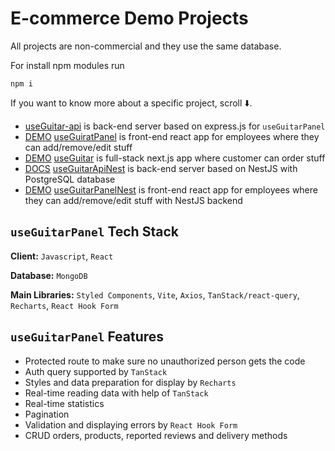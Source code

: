 # E-commerce Demo Projects

All projects are non-commercial and they use the same database.

For install npm modules run

```
npm i
```

If you want to know more about a specific project, scroll ⬇️.

- [useGuitar-api](https://github.com/DorianCzDev/useGuitar-api) is back-end server based on express.js for `useGuitarPanel`
- [DEMO](https://use-guitar-panel.vercel.app/) [useGuiratPanel](https://github.com/DorianCzDev/useGuitarPanel) is front-end react app for employees where they can add/remove/edit stuff
- [DEMO](https://use-guitar.vercel.app/) [useGuitar](https://github.com/DorianCzDev/useGuitar) is full-stack next.js app where customer can order stuff
- [DOCS](https://documenter.getpostman.com/view/33345435/2sAXqv4g9Y) [useGuitarApiNest](https://github.com/DorianCzDev/useGuitarApiNest) is back-end server based on NestJS with PostgreSQL database
- [DEMO](https://use-guitar-panel-nest.vercel.app/) [useGuitarPanelNest](https://github.com/DorianCzDev/useGuitarPanelNest) is front-end react app for employees where they can add/remove/edit stuff with NestJS backend

## `useGuitarPanel` Tech Stack

**Client:** `Javascript`, `React`

**Database:** `MongoDB`

**Main Libraries:** `Styled Components`, `Vite`, `Axios`, `TanStack/react-query`, `Recharts`, `React Hook Form`

## `useGuitarPanel` Features

- Protected route to make sure no unauthorized person gets the code
- Auth query supported by `TanStack`
- Styles and data preparation for display by `Recharts`
- Real-time reading data with help of `TanStack`
- Real-time statistics
- Pagination
- Validation and displaying errors by `React Hook Form`
- CRUD orders, products, reported reviews and delivery methods
